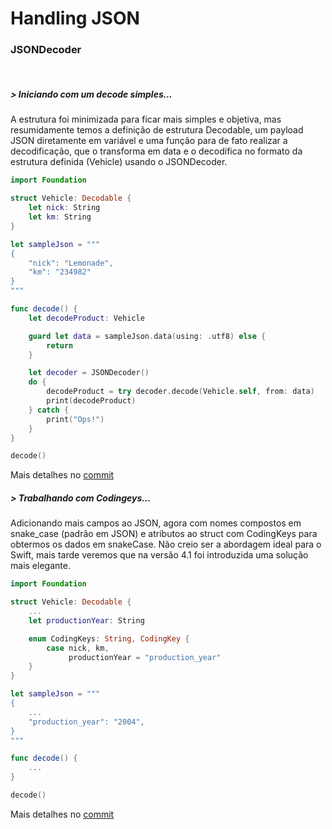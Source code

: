 # Handling JSON

### JSONDecoder
<br/> 

##### > Iniciando com um decode simples...
A estrutura foi minimizada para ficar mais simples e objetiva, mas resumidamente temos a definição de estrutura Decodable, um payload JSON diretamente em variável e uma função para de fato realizar a decodificação, que o transforma em data e o decodifica no formato da estrutura definida (Vehicle) usando o JSONDecoder.

```Swift
import Foundation

struct Vehicle: Decodable {
    let nick: String
    let km: String
}

let sampleJson = """
{
    "nick": "Lemonade",
    "km": "234982"
}
"""

func decode() {
    let decodeProduct: Vehicle

    guard let data = sampleJson.data(using: .utf8) else {
        return
    }

    let decoder = JSONDecoder()
    do {
        decodeProduct = try decoder.decode(Vehicle.self, from: data)
        print(decodeProduct)
    } catch {
        print("Ops!")
    }
}

decode()
```
Mais detalhes no [commit](https://github.com/jonatttan/handling_json/commit/3412828ba6c2261444479e22797d8114b7002bc7)

##### > Trabalhando com Codingeys...
Adicionando mais campos ao JSON, agora com nomes compostos em snake_case (padrão em JSON) e atributos ao struct com CodingKeys para obtermos os dados em snakeCase. Não creio ser a abordagem ideal para o Swift, mais tarde veremos que na versão 4.1 foi introduzida uma solução mais elegante.

```Swift
import Foundation

struct Vehicle: Decodable {
    ...
    let productionYear: String

    enum CodingKeys: String, CodingKey {
        case nick, km,
             productionYear = "production_year"
    }
}

let sampleJson = """
{
    ...
    "production_year": "2004",
}
"""

func decode() {
    ...
}

decode()
```
Mais detalhes no [commit](https://github.com/jonatttan/handling_json/commit/ccaf475e4a22c7c0df46a81f6a2c09af08ef14e5)